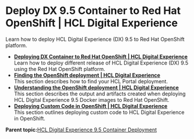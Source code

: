 # Deploy DX 9.5 Container to Red Hat OpenShift \| HCL Digital Experience

Learn how to deploy HCL Digital Experience \(DX\) 9.5 to Red Hat OpenShift platform.

-   **[Deploying DX Container to Red Hat OpenShift \| HCL Digital Experience](../containerization/deploy_openshift.md)**  
Learn how to deploy different release of HCL Digital Experience \(DX\) 9.5 using the Red Hat OpenShift platform.
-   **[Finding the OpenShift deployment \| HCL Digital Experience](../containerization/finding_openshift_deployment.md)**  
This section describes how to find your HCL Portal deployment.
-   **[Understanding the OpenShift deployment \| HCL Digital Experience](../containerization/understanding_openshift_deployment.md)**  
This section describes the output and artifacts created when deploying HCL Digital Experience 9.5 Docker images to Red Hat OpenShift.
-   **[Deploying Custom Code in OpenShift \| HCL Digital Experience](../containerization/deploying_custom_code_openshift.md)**  
This section outlines deploying custom code to HCL Digital Experience in OpenShift.

**Parent topic:**[HCL Digital Experience 9.5 Container Deployment](../containerization/deploy_supported_container_platforms.md)

